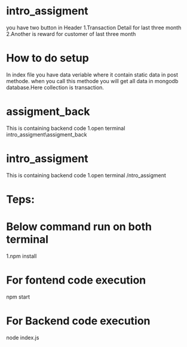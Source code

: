 # intro_assigment
you have two button in Header
1.Transaction Detail for last three month
2.Another is reward for customer of last three month

# How to do setup
In index file you have data veriable where it contain static data in post methode.
when you call this methode you will get all data in mongodb database.Here collection is transaction.
# assigment_back 
This is containing backend code
1.open terminal
intro_assigment\assigment_back
# intro_assigment
This is containing backend code
1.open terminal
/ntro_assigment

# Teps:
# Below command run on both terminal
1.npm install 
# For fontend code execution
npm start 
# For Backend code execution
node index.js
